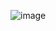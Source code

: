 ![image](https://github.com/gbb-azure-ai/.github/assets/31255154/9cb1c7e5-64b4-455c-a2f6-1b0db8ca586a)

